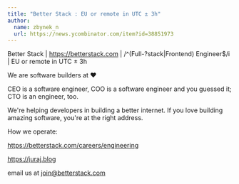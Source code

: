 ```yaml
---
title: "Better Stack : EU or remote in UTC ± 3h"
author:
  name: zbynek_n
  url: https://news.ycombinator.com/item?id=38851973
---
```

Better Stack | <a href="https:&#x2F;&#x2F;betterstack.com" rel="nofollow">https:&#x2F;&#x2F;betterstack.com</a> | &#x2F;^(Full-?stack|Frontend) Engineer$&#x2F;i | EU or remote in UTC ± 3h

We are software builders at :heart:

CEO is a software engineer, COO is a software engineer and you guessed it; CTO is an engineer, too.

We&#x27;re helping developers in building a better internet. If you love building amazing software, you&#x27;re at the right address.

How we operate:

<a href="https:&#x2F;&#x2F;betterstack.com&#x2F;careers&#x2F;engineering" rel="nofollow">https:&#x2F;&#x2F;betterstack.com&#x2F;careers&#x2F;engineering</a>

<a href="https:&#x2F;&#x2F;juraj.blog" rel="nofollow">https:&#x2F;&#x2F;juraj.blog</a>

email us at join@betterstack.com
